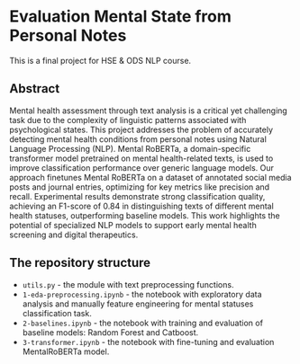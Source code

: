 # Evaluation Mental State from Personal Notes

This is a final project for HSE & ODS NLP course.

## Abstract

Mental health assessment through text analysis is a critical yet challenging
task due to the complexity of linguistic patterns associated with
psychological states. This project addresses the problem of accurately detecting
mental health conditions from personal notes using Natural Language
Processing (NLP). Mental RoBERTa, a domain-specific transformer
model pretrained on mental health-related texts, is used to improve classification
performance over generic language models. Our approach finetunes
Mental RoBERTa on a dataset of annotated social media posts and
journal entries, optimizing for key metrics like precision and recall. Experimental
results demonstrate strong classification quality, achieving an
F1-score of 0.84 in distinguishing texts of different mental health statuses,
outperforming baseline models. This work highlights the potential of specialized
NLP models to support early mental health screening and digital
therapeutics.

## The repository structure

- `utils.py` - the module with text preprocessing functions.
- `1-eda-preprocessing.ipynb` - the notebook with exploratory data analysis and manually feature engineering for mental statuses classification task.
- `2-baselines.ipynb` - the notebook with training and evaluation of baseline models: Random Forest and Catboost.
- `3-transformer.ipynb` - the notebook with fine-tuning and evaluation MentalRoBERTa model.